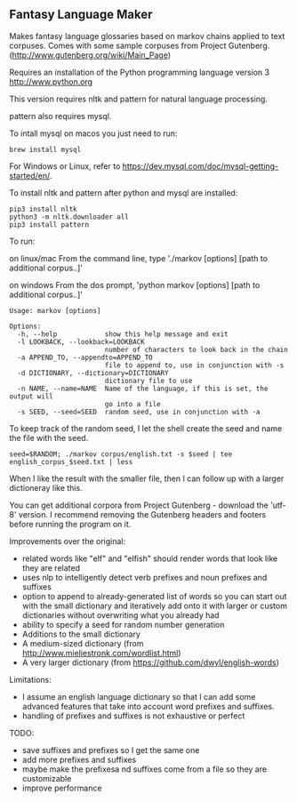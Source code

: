 Fantasy Language Maker
----------------------

Makes fantasy language glossaries based on markov chains applied to text corpuses. Comes with some sample corpuses from Project Gutenberg. (http://www.gutenberg.org/wiki/Main_Page)

Requires an installation of the Python programming language version 3
http://www.python.org

This version requires nltk and pattern for natural language processing.

pattern also requires mysql.

To intall mysql on macos you just need to run:

```
brew install mysql
```

For Windows or Linux, refer to https://dev.mysql.com/doc/mysql-getting-started/en/. 

To install nltk and pattern after python and mysql are installed:

```
pip3 install nltk
python3 -m nltk.downloader all
pip3 install pattern
```

To run:

on linux/mac 
From the command line, type './markov [options] <path to corpus> [path to additional corpus..]'

on windows
From the dos prompt, 'python markov [options] <path to corpus> [path to additional corpus..]'

```
Usage: markov [options]

Options:
  -h, --help            show this help message and exit
  -l LOOKBACK, --lookback=LOOKBACK
                        number of characters to look back in the chain
  -a APPEND_TO, --appendto=APPEND_TO
                        file to append to, use in conjunction with -s
  -d DICTIONARY, --dictionary=DICTIONARY
                        dictionary file to use
  -n NAME, --name=NAME  Name of the language, if this is set, the output will
                        go into a file
  -s SEED, --seed=SEED  random seed, use in conjunction with -a

```                        

To keep track of the random seed, I let the shell create the seed and name the file with the seed.

```
seed=$RANDOM; ./markov corpus/english.txt -s $seed | tee english_corpus_$seed.txt | less
```

When I like the result with the smaller file, then I can follow up with a larger dictioneray like this.

You can get additional corpora from Project Gutenberg - download the 'utf-8' version. I recommend removing the Gutenberg headers and footers before running the program on it.

Improvements over the original:
* related words like "elf" and "elfish" should render words that look like they are related
* uses nlp to intelligently detect verb prefixes and noun prefixes and suffixes
* option to append to already-generated list of words so you can start out with the small dictionary and iteratively add onto it with larger or custom dictionaries without overwriting what you already had
* ability to specify a seed for random number generation
* Additions to the small dictionary
* A medium-sized dictionary (from http://www.mieliestronk.com/wordlist.html)
* A very larger dictionary (from https://github.com/dwyl/english-words)

Limitations:
* I assume an english language dictionary so that I can add some advanced features that take into account word prefixes and suffixes.
* handling of prefixes and suffixes is not exhaustive or perfect

TODO:
* save suffixes and prefixes so I get the same one
* add more prefixes and suffixes
* maybe make the prefixesa nd suffixes come from a file so they are customizable
* improve performance
